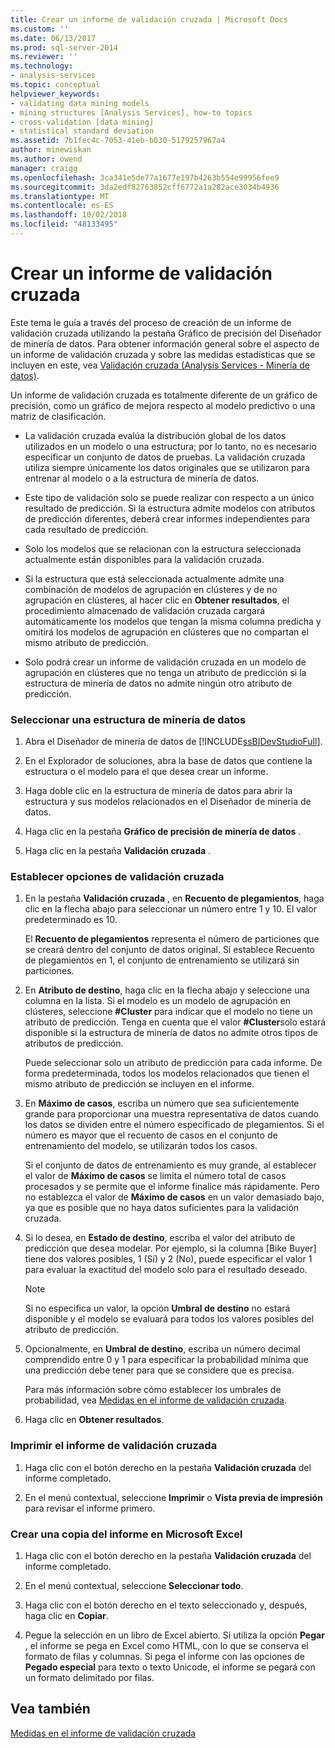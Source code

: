 ```yaml
---
title: Crear un informe de validación cruzada | Microsoft Docs
ms.custom: ''
ms.date: 06/13/2017
ms.prod: sql-server-2014
ms.reviewer: ''
ms.technology:
- analysis-services
ms.topic: conceptual
helpviewer_keywords:
- validating data mining models
- mining structures [Analysis Services], how-to topics
- cross-validation [data mining]
- statistical standard deviation
ms.assetid: 7b1fec4c-7053-41eb-b030-5179257967a4
author: minewiskan
ms.author: owend
manager: craigg
ms.openlocfilehash: 3ca341e5de77a1677e197b4263b554e99956fee9
ms.sourcegitcommit: 3da2edf82763852cff6772a1a282ace3034b4936
ms.translationtype: MT
ms.contentlocale: es-ES
ms.lasthandoff: 10/02/2018
ms.locfileid: "48133495"
---
```

# <a name="create-a-cross-validation-report"></a>Crear un informe de validación cruzada
  Este tema le guía a través del proceso de creación de un informe de validación cruzada utilizando la pestaña Gráfico de precisión del Diseñador de minería de datos. Para obtener información general sobre el aspecto de un informe de validación cruzada y sobre las medidas estadísticas que se incluyen en este, vea [Validación cruzada &#40;Analysis Services - Minería de datos&#41;](cross-validation-analysis-services-data-mining.md).  
  
 Un informe de validación cruzada es totalmente diferente de un gráfico de precisión, como un gráfico de mejora respecto al modelo predictivo o una matriz de clasificación.  
  
-   La validación cruzada evalúa la distribución global de los datos utilizados en un modelo o una estructura; por lo tanto, no es necesario especificar un conjunto de datos de pruebas. La validación cruzada utiliza siempre únicamente los datos originales que se utilizaron para entrenar al modelo o a la estructura de minería de datos.  
  
-   Este tipo de validación solo se puede realizar con respecto a un único resultado de predicción. Si la estructura admite modelos con atributos de predicción diferentes, deberá crear informes independientes para cada resultado de predicción.  
  
-   Solo los modelos que se relacionan con la estructura seleccionada actualmente están disponibles para la validación cruzada.  
  
-   Si la estructura que está seleccionada actualmente admite una combinación de modelos de agrupación en clústeres y de no agrupación en clústeres, al hacer clic en **Obtener resultados**, el procedimiento almacenado de validación cruzada cargará automáticamente los modelos que tengan la misma columna predicha y omitirá los modelos de agrupación en clústeres que no compartan el mismo atributo de predicción.  
  
-   Solo podrá crear un informe de validación cruzada en un modelo de agrupación en clústeres que no tenga un atributo de predicción si la estructura de minería de datos no admite ningún otro atributo de predicción.  
  
### <a name="select-a-mining-structure"></a>Seleccionar una estructura de minería de datos  
  
1.  Abra el Diseñador de minería de datos de [!INCLUDE[ssBIDevStudioFull](../../includes/ssbidevstudiofull-md.md)].  
  
2.  En el Explorador de soluciones, abra la base de datos que contiene la estructura o el modelo para el que desea crear un informe.  
  
3.  Haga doble clic en la estructura de minería de datos para abrir la estructura y sus modelos relacionados en el Diseñador de minería de datos.  
  
4.  Haga clic en la pestaña **Gráfico de precisión de minería de datos** .  
  
5.  Haga clic en la pestaña **Validación cruzada** .  
  
### <a name="set-cross-validation-options"></a>Establecer opciones de validación cruzada  
  
1.  En la pestaña **Validación cruzada** , en **Recuento de plegamientos**, haga clic en la flecha abajo para seleccionar un número entre 1 y 10. El valor predeterminado es 10.  
  
     El **Recuento de plegamientos** representa el número de particiones que se creará dentro del conjunto de datos original. Si establece Recuento de plegamientos en 1, el conjunto de entrenamiento se utilizará sin particiones.  
  
2.  En **Atributo de destino**, haga clic en la flecha abajo y seleccione una columna en la lista. Si el modelo es un modelo de agrupación en clústeres, seleccione **#Cluster** para indicar que el modelo no tiene un atributo de predicción. Tenga en cuenta que el valor **#Cluster**solo estará disponible si la estructura de minería de datos no admite otros tipos de atributos de predicción.  
  
     Puede seleccionar solo un atributo de predicción para cada informe. De forma predeterminada, todos los modelos relacionados que tienen el mismo atributo de predicción se incluyen en el informe.  
  
3.  En **Máximo de casos**, escriba un número que sea suficientemente grande para proporcionar una muestra representativa de datos cuando los datos se dividen entre el número especificado de plegamientos. Si el número es mayor que el recuento de casos en el conjunto de entrenamiento del modelo, se utilizarán todos los casos.  
  
     Si el conjunto de datos de entrenamiento es muy grande, al establecer el valor de **Máximo de casos** se limita el número total de casos procesados y se permite que el informe finalice más rápidamente. Pero no establezca el valor de **Máximo de casos** en un valor demasiado bajo, ya que es posible que no haya datos suficientes para la validación cruzada.  
  
4.  Si lo desea, en **Estado de destino**, escriba el valor del atributo de predicción que desea modelar. Por ejemplo, si la columna [Bike Buyer] tiene dos valores posibles, 1 (Sí) y 2 (No), puede especificar el valor 1 para evaluar la exactitud del modelo solo para el resultado deseado.  
  
    > [!NOTE]  
    >  Si no especifica un valor, la opción **Umbral de destino** no estará disponible y el modelo se evaluará para todos los valores posibles del atributo de predicción.  
  
5.  Opcionalmente, en **Umbral de destino**, escriba un número decimal comprendido entre 0 y 1 para especificar la probabilidad mínima que una predicción debe tener para que se considere que es precisa.  
  
     Para más información sobre cómo establecer los umbrales de probabilidad, vea [Medidas en el informe de validación cruzada](measures-in-the-cross-validation-report.md).  
  
6.  Haga clic en **Obtener resultados**.  
  
### <a name="print-the-cross-validation-report"></a>Imprimir el informe de validación cruzada  
  
1.  Haga clic con el botón derecho en la pestaña **Validación cruzada** del informe completado.  
  
2.  En el menú contextual, seleccione **Imprimir** o **Vista previa de impresión** para revisar el informe primero.  
  
### <a name="create-a-copy-of-the-report-in-microsoft-excel"></a>Crear una copia del informe en Microsoft Excel  
  
1.  Haga clic con el botón derecho en la pestaña **Validación cruzada** del informe completado.  
  
2.  En el menú contextual, seleccione **Seleccionar todo**.  
  
3.  Haga clic con el botón derecho en el texto seleccionado y, después, haga clic en **Copiar**.  
  
4.  Pegue la selección en un libro de Excel abierto. Si utiliza la opción **Pegar** , el informe se pega en Excel como HTML, con lo que se conserva el formato de filas y columnas. Si pega el informe con las opciones de **Pegado especial** para texto o texto Unicode, el informe se pegará con un formato delimitado por filas.  
  
## <a name="see-also"></a>Vea también  
 [Medidas en el informe de validación cruzada](measures-in-the-cross-validation-report.md)  
  
  
